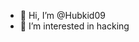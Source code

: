 - 👋 Hi, I’m @Hubkid09
- 👀 I’m interested in hacking

<!---
Hubkid09/Hubkid09 is a ✨ special ✨ repository because its `README.md` (this file) appears on your GitHub profile.
You can click the Preview link to take a look at your changes.
--->
